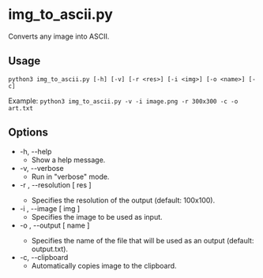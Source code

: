 # img_to_ascii.py
  Converts any image into ASCII.

## Usage
```python3 img_to_ascii.py [-h] [-v] [-r <res>] [-i <img>] [-o <name>] [-c] ```

Example: ```python3 img_to_ascii.py -v -i image.png -r 300x300 -c -o art.txt```

## Options
  - -h, --help
    - Show a help message.
  - -v, --verbose
    - Run in "verbose" mode.
  - -r <res>, --resolution [ res ]
    - Specifies the resolution of the output (default: 100x100).
  - -i <img>, --image [ img ]
    - Specifies the image to be used as input.
  - -o <name>, --output [ name ]
    - Specifies the name of the file that will be used as an output (default: output.txt).
  - -c, --clipboard
    - Automatically copies image to the clipboard.
